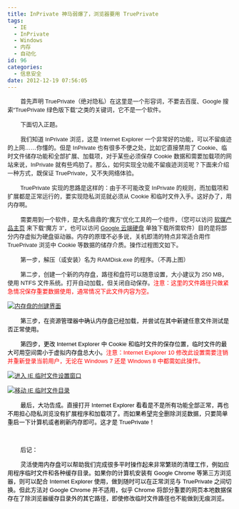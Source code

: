 ```yaml
---
title: InPrivate 神马弱爆了，浏览器要用 TruePrivate
tags:
  - IE
  - InPrivate
  - Windows
  - 内存
  - 自动化
id: 96
categories:
  - 信息安全
date: 2012-12-19 07:56:05
---
```


<span style="font-family: arial, helvetica, sans-serif; font-size: small;">        首先声明 TruePrivate（绝对隐私）在这里是一个形容词，不要去百度、Google 搜索“TruePrivate 绿色版下载”之类的关键词，它不是一个软件。</span>

<span style="font-family: arial, helvetica, sans-serif; font-size: small;">        下面切入正题。</span>

<span style="font-family: arial, helvetica, sans-serif; font-size: small;">        我们知道 InPrivate 浏览，这是 Internet Explorer 一个非常好的功能，可以不留痕迹的上网……你懂的。但是 InPrivate 也有很多不便之处，比如它直接禁用了 Cookie、临时文件储存功能和全部扩展、加载项，对于某些必须保存 Cookie 数据和需要加载项的网站来说，InPrivate 就有些鸡肋了。那么，如何实现全功能不留痕迹浏览呢？下面来介绍一种方式，既保证 TruePrivate，又不失网络体验。</span>

<span style="font-family: arial, helvetica, sans-serif; font-size: small;">        TruePrivate 实现的思路是这样的：由于不可能改变 InPrivate 的规则，而加载项和扩展都是正常运行的，要实现隐私浏览就必须从 Cookie 和临时文件入手。这好办了，用内存啊。</span>

<span style="font-family: arial, helvetica, sans-serif; font-size: small;">        需要用到一个软件，是大名鼎鼎的“魔方”优化工具的一个组件，（您可以访问 [软媒产品主页](http://mofang.ithome.com/) 来下载“魔方 3”，也可以访问 [Google 云端硬盘](https://docs.google.com/open?id=0B4p68HOOaC12WmE4dU5rdkdSM2s) 单独下载所需软件）目的是将部分内存虚拟为硬盘驱动器。内存的原理不必多说，关机即清的特点非常适合用作 TruePrivate 浏览中 Cookie 等数据的储存介质。操作过程图文如下。</span>

<span style="font-family: arial, helvetica, sans-serif; font-size: small;">        第一步，解压（或安装）名为 RAMDisk.exe 的程序。（不再上图）</span>

<span style="font-family: arial, helvetica, sans-serif; font-size: small;">        第二步，创建一个新的内存盘，路径和盘符可以随意设置，大小建议为 250 MB，使用 NTFS 文件系统。打开自动加载，但关闭自动保存。<span style="color: #ff0000;">注意：这里的文件路径只做紧急情况保存重要数据使用，通常情况下此文件内容为空。</span></span>

<span style="font-family: arial, helvetica, sans-serif; font-size: small;"><span style="color: #ff0000;">[![内存盘的创建界面](//www.sinosky.org/uploads/Created%20by%20D.Y./TruePrivate_Create.PNG)](//www.sinosky.org/uploads/Created%20by%20D.Y./TruePrivate_Create.PNG "内存盘的创建界面")</span></span>

<span style="font-family: arial, helvetica, sans-serif; font-size: small; color: #000000;">        第三步，在资源管理器中确认内存盘已经加载，并尝试在其中新建任意文件测试是否正常使用。</span>

<span style="font-family: arial, helvetica, sans-serif; font-size: small; color: #000000;">        第四步，更改 Internet Explorer 中 Cookie 和临时文件的保存位置，临时文件的最大可用空间需小于虚拟内存盘总大小。<span style="color: #ff0000;">注意：Internet Explorer 10 修改此设置需要注销并重新登录当前用户，无论在 Windows 7 还是 Windows 8 中都需如此操作。</span></span>

<span style="font-family: arial, helvetica, sans-serif; font-size: small; color: #000000;"><span style="color: #ff0000;">[![进入 IE 临时文件设置窗口](//www.sinosky.org/uploads/Created%20by%20D.Y./TruePrivate_IE.PNG)](//www.sinosky.org/uploads/Created%20by%20D.Y./TruePrivate_IE.PNG "进入 IE 临时文件设置窗口")</span></span>

<span style="font-family: arial, helvetica, sans-serif; font-size: small; color: #000000;"><span style="color: #ff0000;">[![移动 IE 临时文件目录](//www.sinosky.org/uploads/Created%20by%20D.Y./TruePrivate_Migrate.PNG)](//www.sinosky.org/uploads/Created%20by%20D.Y./TruePrivate_Migrate.PNG "移动 IE 临时文件目录")</span></span>

<span style="font-family: arial, helvetica, sans-serif; font-size: small; color: #000000;"><span style="color: #ff0000;">        <span style="color: #000000;">最后，大功告成。直接打开 Internet Explorer 看看是不是所有功能全部正常，再也不用担心隐私浏览没有扩展程序和加载项了。而如果希望完全删除浏览数据，只要简单重启一下计算机或者刷新内存即可。这才是 TruePrivate！</span></span></span>

<span style="font-family: arial, helvetica, sans-serif; font-size: small; color: #000000;"><span style="color: #ff0000;"><span style="color: #000000;"> </span></span></span>

<span style="font-family: arial, helvetica, sans-serif; font-size: small; color: #000000;"><span style="color: #ff0000;"><span style="color: #000000;">        后记：</span></span></span>

<span style="font-family: arial, helvetica, sans-serif; font-size: small; color: #000000;"><span style="color: #ff0000;"><span style="color: #000000;">        灵活使用内存盘可以帮助我们完成很多平时操作起来非常繁琐的清理工作，例如应用程序临时文件和各种缓存目录。如果你的计算机安装有 Google Chrome 等第三方浏览器，则可以配合 Internet Explorer 使用，做到随时可以在正常浏览与 TruePrivate 之间切换。但此方法对 Google Chrome 并不适用，似乎 Chrome 将部分重要的网页本地数据保存在了除浏览器缓存目录外的其它路径，即使修改临时文件路径也不能做到无痕浏览。</span></span></span>